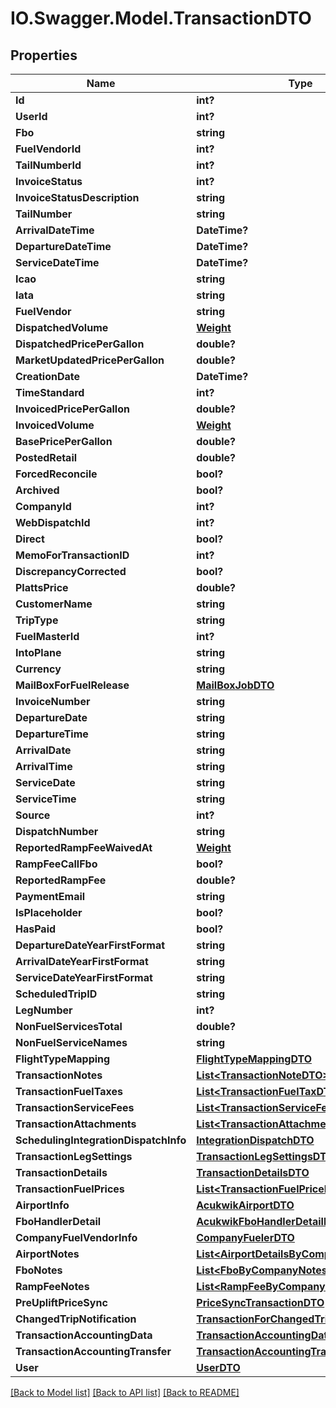 # IO.Swagger.Model.TransactionDTO
## Properties

Name | Type | Description | Notes
------------ | ------------- | ------------- | -------------
**Id** | **int?** |  | [optional] 
**UserId** | **int?** |  | [optional] 
**Fbo** | **string** |  | [optional] 
**FuelVendorId** | **int?** |  | [optional] 
**TailNumberId** | **int?** |  | [optional] 
**InvoiceStatus** | **int?** |  | [optional] 
**InvoiceStatusDescription** | **string** |  | [optional] 
**TailNumber** | **string** |  | [optional] 
**ArrivalDateTime** | **DateTime?** |  | [optional] 
**DepartureDateTime** | **DateTime?** |  | [optional] 
**ServiceDateTime** | **DateTime?** |  | [optional] 
**Icao** | **string** |  | [optional] 
**Iata** | **string** |  | [optional] 
**FuelVendor** | **string** |  | [optional] 
**DispatchedVolume** | [**Weight**](Weight.md) |  | [optional] 
**DispatchedPricePerGallon** | **double?** |  | [optional] 
**MarketUpdatedPricePerGallon** | **double?** |  | [optional] 
**CreationDate** | **DateTime?** |  | [optional] 
**TimeStandard** | **int?** |  | [optional] 
**InvoicedPricePerGallon** | **double?** |  | [optional] 
**InvoicedVolume** | [**Weight**](Weight.md) |  | [optional] 
**BasePricePerGallon** | **double?** |  | [optional] 
**PostedRetail** | **double?** |  | [optional] 
**ForcedReconcile** | **bool?** |  | [optional] 
**Archived** | **bool?** |  | [optional] 
**CompanyId** | **int?** |  | [optional] 
**WebDispatchId** | **int?** |  | [optional] 
**Direct** | **bool?** |  | [optional] 
**MemoForTransactionID** | **int?** |  | [optional] 
**DiscrepancyCorrected** | **bool?** |  | [optional] 
**PlattsPrice** | **double?** |  | [optional] 
**CustomerName** | **string** |  | [optional] 
**TripType** | **string** |  | [optional] 
**FuelMasterId** | **int?** |  | [optional] 
**IntoPlane** | **string** |  | [optional] 
**Currency** | **string** |  | [optional] 
**MailBoxForFuelRelease** | [**MailBoxJobDTO**](MailBoxJobDTO.md) |  | [optional] 
**InvoiceNumber** | **string** |  | [optional] 
**DepartureDate** | **string** |  | [optional] 
**DepartureTime** | **string** |  | [optional] 
**ArrivalDate** | **string** |  | [optional] 
**ArrivalTime** | **string** |  | [optional] 
**ServiceDate** | **string** |  | [optional] 
**ServiceTime** | **string** |  | [optional] 
**Source** | **int?** |  | [optional] 
**DispatchNumber** | **string** |  | [optional] 
**ReportedRampFeeWaivedAt** | [**Weight**](Weight.md) |  | [optional] 
**RampFeeCallFbo** | **bool?** |  | [optional] 
**ReportedRampFee** | **double?** |  | [optional] 
**PaymentEmail** | **string** |  | [optional] 
**IsPlaceholder** | **bool?** |  | [optional] 
**HasPaid** | **bool?** |  | [optional] 
**DepartureDateYearFirstFormat** | **string** |  | [optional] 
**ArrivalDateYearFirstFormat** | **string** |  | [optional] 
**ServiceDateYearFirstFormat** | **string** |  | [optional] 
**ScheduledTripID** | **string** |  | [optional] 
**LegNumber** | **int?** |  | [optional] 
**NonFuelServicesTotal** | **double?** |  | [optional] 
**NonFuelServiceNames** | **string** |  | [optional] 
**FlightTypeMapping** | [**FlightTypeMappingDTO**](FlightTypeMappingDTO.md) |  | [optional] 
**TransactionNotes** | [**List&lt;TransactionNoteDTO&gt;**](TransactionNoteDTO.md) |  | [optional] 
**TransactionFuelTaxes** | [**List&lt;TransactionFuelTaxDTO&gt;**](TransactionFuelTaxDTO.md) |  | [optional] 
**TransactionServiceFees** | [**List&lt;TransactionServiceFeeDTO&gt;**](TransactionServiceFeeDTO.md) |  | [optional] 
**TransactionAttachments** | [**List&lt;TransactionAttachmentDTO&gt;**](TransactionAttachmentDTO.md) |  | [optional] 
**SchedulingIntegrationDispatchInfo** | [**IntegrationDispatchDTO**](IntegrationDispatchDTO.md) |  | [optional] 
**TransactionLegSettings** | [**TransactionLegSettingsDTO**](TransactionLegSettingsDTO.md) |  | [optional] 
**TransactionDetails** | [**TransactionDetailsDTO**](TransactionDetailsDTO.md) |  | [optional] 
**TransactionFuelPrices** | [**List&lt;TransactionFuelPriceResultDTO&gt;**](TransactionFuelPriceResultDTO.md) |  | [optional] 
**AirportInfo** | [**AcukwikAirportDTO**](AcukwikAirportDTO.md) |  | [optional] 
**FboHandlerDetail** | [**AcukwikFboHandlerDetailDTO**](AcukwikFboHandlerDetailDTO.md) |  | [optional] 
**CompanyFuelVendorInfo** | [**CompanyFuelerDTO**](CompanyFuelerDTO.md) |  | [optional] 
**AirportNotes** | [**List&lt;AirportDetailsByCompanyNotesDTO&gt;**](AirportDetailsByCompanyNotesDTO.md) |  | [optional] 
**FboNotes** | [**List&lt;FboByCompanyNotesDTO&gt;**](FboByCompanyNotesDTO.md) |  | [optional] 
**RampFeeNotes** | [**List&lt;RampFeeByCompanyNoteDTO&gt;**](RampFeeByCompanyNoteDTO.md) |  | [optional] 
**PreUpliftPriceSync** | [**PriceSyncTransactionDTO**](PriceSyncTransactionDTO.md) |  | [optional] 
**ChangedTripNotification** | [**TransactionForChangedTripDTO**](TransactionForChangedTripDTO.md) |  | [optional] 
**TransactionAccountingData** | [**TransactionAccountingDataDTO**](TransactionAccountingDataDTO.md) |  | [optional] 
**TransactionAccountingTransfer** | [**TransactionAccountingTransferDTO**](TransactionAccountingTransferDTO.md) |  | [optional] 
**User** | [**UserDTO**](UserDTO.md) |  | [optional] 

[[Back to Model list]](../README.md#documentation-for-models) [[Back to API list]](../README.md#documentation-for-api-endpoints) [[Back to README]](../README.md)

